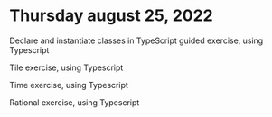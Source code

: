 # Thursday august 25, 2022

 Declare and instantiate classes in TypeScript guided exercise, using Typescript
 
 Tile exercise, using Typescript
 
 Time exercise, using Typescript
 
 Rational exercise, using Typescript
